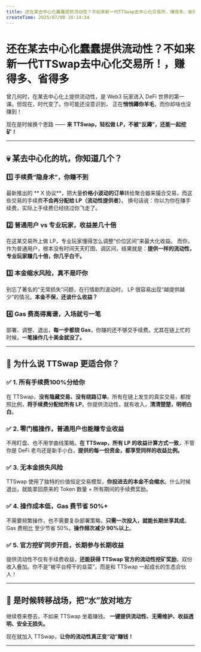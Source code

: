 ```yaml
---
title: 还在某去中心化蠢蠢提供流动性？不如来新一代TTSwap去中心化交易所，赚得多、省得多
createTime: 2025/07/08 18:14:34
---
```


<ShareButtonZh/>

# **还在某去中心化蠢蠢提供流动性？不如来新一代TTSwap去中心化交易所！，赚得多、省得多**

曾几何时，在某去中心化上提供流动性，是 Web3 玩家进入 DeFi 世界的第一课。但现在，时代变了。你可能还没意识到， 正在**悄悄薅你羊毛**，而你却啥也没赚到！

现在是时候换个思路 —— **来 TTSwap，轻松做 LP，不被“反薅”，还能一起挖矿！**

---

## 💀  某去中心化的坑，你知道几个？

### 1️⃣ **手续费“隐身术”，你赚不到**

 最新推出的 ** X 协议**，把大量**价格小波动的订单**转给聚合器来撮合交易，而这些交易的手续费**不会再分配给 LP（流动性提供者）**。
换句话说：你以为你在赚手续费，实际上手续费已经绕过你飞走了。

### 2️⃣ **普通用户 vs 专业玩家，收益差几十倍**

在这某交易所上做 LP，专业玩家懂得怎么调整“价位区间”来最大化收益。
而你，作为普通用户，根本没有时间天天盯图、调区间，结果就是：**提供一样的流动性，专业玩家赚几十倍，你几乎白干。**

### 3️⃣ **本金缩水风险，真不是吓你**

别忘了著名的“无常损失”问题，在行情剧烈波动时，  LP 很容易出现“越提供越少”的情况。**本金不保，还谈什么收益？**

### 4️⃣ **Gas 费高得离谱，入场就亏一笔**

部署、调整、退出，**每一步都烧 Gas**，你赚的还不够交手续费。尤其在链上忙的时候，**一笔操作几十美金就没了。**

---

## 💎 为什么说 TTSwap 更适合你？

### ✅ **1. 所有手续费100%分给你**

在 TTSwap，**没有隐藏交易、没有绕路订单**。所有在链上发生的真实交易，都按照比例，**将手续费分配给所有 LP**。你提供流动性，就有收入，**清清楚楚，明明白白**。

### ✅ **2. 零门槛操作，普通用户也能赚专业收益**

不用盯盘、也不用学曲线策略。**在 TTSwap，所有 LP 的收益计算方式一致**，不管你是 DeFi 老鸟还是新手小白，**提供的每一份资金，都享受同样的收益比例。**

### ✅ **3. 无本金损失风险**

TTSwap 使用了独特的价值恒定交易模型，**你投进去的本金不会缩水**。什么时候退出，就能拿回原来的 Token 数量 + 所有期间的手续费奖励。

### ✅ **4. 操作成本低，Gas 费节省 50%+**

不需要频繁操作，也不需要复杂部署策略，**只需一次投入，就能长期坐享其成**。Gas 费相比  至少节省 50%，**操作频次减少 90%以上**。

### ✅ **5. 官方挖矿同步开启，长期参与长期收益**

提供流动性不仅有手续费收益，**还能获得 TTSwap 官方的流动性挖矿奖励**，双份收入叠加。你不是“被平台榨干的韭菜”，而是和 TTSwap 一起成长的生态合伙人！

---

## 🌊 是时候转移战场，把“水”放对地方

继续卷来卷去，不如来 TTSwap 坐着赚钱。
**一键提供流动性、无需维护、收益透明、安全无损失。**

现在就加入 TTSwap，**让你的流动性真正变“动”赚钱！**

---
